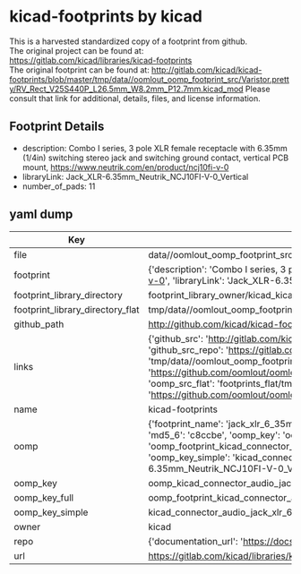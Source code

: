 # kicad-footprints by kicad  
This is a harvested standardized copy of a footprint from github.  
The original project can be found at:  
https://gitlab.com/kicad/libraries/kicad-footprints  
The original footprint can be found at:
http://gitlab.com/kicad/kicad-footprints/blob/master/tmp/data//oomlout_oomp_footprint_src/Varistor.pretty/RV_Rect_V25S440P_L26.5mm_W8.2mm_P12.7mm.kicad_mod
Please consult that link for additional, details, files, and license information.  
## Footprint Details
* description: Combo I series, 3 pole XLR female receptacle with 6.35mm (1/4in) switching stereo jack and switching ground contact, vertical PCB mount, https://www.neutrik.com/en/product/ncj10fi-v-0  
* libraryLink: Jack_XLR-6.35mm_Neutrik_NCJ10FI-V-0_Vertical  
* number_of_pads: 11  
## yaml dump  
| Key | Value |  
| --- | --- |  
| file | data//oomlout_oomp_footprint_src/kicad-footprints/Connector_Audio.pretty/Jack_XLR-6.35mm_Neutrik_NCJ10FI-V-0_Vertical.kicad_mod |  
| footprint | {'description': 'Combo I series, 3 pole XLR female receptacle with 6.35mm (1/4in) switching stereo jack and switching ground contact, vertical PCB mount, https://www.neutrik.com/en/product/ncj10fi-v-0', 'libraryLink': 'Jack_XLR-6.35mm_Neutrik_NCJ10FI-V-0_Vertical', 'number_of_pads': 11} |  
| footprint_library_directory | footprint_library_owner/kicad_kicad-footprints/ |  
| footprint_library_directory_flat | tmp/data//oomlout_oomp_footprint_src/footprints_flat/kicad_connector_audio_jack_xlr_6_35mm_neutrik_ncj10fi_v_0_vertical/working |  
| github_path | http://github.com/kicad/kicad-footprints/blob/master/tmp/data//oomlout_oomp_footprint_src/Connector_Audio.pretty/Jack_XLR-6.35mm_Neutrik_NCJ10FI-V-0_Vertical.kicad_mod |  
| links | {'github_src': 'http://gitlab.com/kicad/kicad-footprints/blob/master/tmp/data//oomlout_oomp_footprint_src/Varistor.pretty/RV_Rect_V25S440P_L26.5mm_W8.2mm_P12.7mm.kicad_mod', 'github_src_repo': 'https://gitlab.com/kicad/libraries/kicad-footprints', 'oomp_bot': 'tmp/data//oomlout_oomp_footprint_src/footprints/kicad_connector_audio_jack_xlr_6_35mm_neutrik_ncj10fi_v_0_vertical/working', 'oomp_bot_github': 'https://github.com/oomlout/oomlout_oomp_footprint_bot/tree/main/tmp/data//oomlout_oomp_footprint_src/footprints/kicad_connector_audio_jack_xlr_6_35mm_neutrik_ncj10fi_v_0_vertical/working', 'oomp_src_flat': 'footprints_flat/tmp/data//oomlout_oomp_footprint_src/footprints_flat/kicad_connector_audio_jack_xlr_6_35mm_neutrik_ncj10fi_v_0_vertical/working', 'oomp_src_flat_github': 'https://github.com/oomlout/oomlout_oomp_footprint_src/tree/main/tmp/data//oomlout_oomp_footprint_src/footprints_flat/kicad_connector_audio_jack_xlr_6_35mm_neutrik_ncj10fi_v_0_vertical/working'} |  
| name | kicad-footprints |  
| oomp | {'footprint_name': 'jack_xlr_6_35mm_neutrik_ncj10fi_v_0_vertical', 'library_name': 'connector_audio', 'md5': 'c8ccbee4c0ae6d6afa7981491e60c2cc', 'md5_10': 'c8ccbee4c0', 'md5_5': 'c8ccb', 'md5_6': 'c8ccbe', 'oomp_key': 'oomp_kicad_connector_audio_jack_xlr_6_35mm_neutrik_ncj10fi_v_0_vertical', 'oomp_key_extra': 'oomp_footprint_kicad_connector_audio_jack_xlr_6_35mm_neutrik_ncj10fi_v_0_vertical', 'oomp_key_full': 'oomp_footprint_kicad_connector_audio_jack_xlr_6_35mm_neutrik_ncj10fi_v_0_vertical_c8ccbe', 'oomp_key_simple': 'kicad_connector_audio_jack_xlr_6_35mm_neutrik_ncj10fi_v_0_vertical', 'original_filename': 'data//oomlout_oomp_footprint_src/kicad-footprints/Connector_Audio.pretty/Jack_XLR-6.35mm_Neutrik_NCJ10FI-V-0_Vertical.kicad_mod', 'owner_name': 'kicad'} |  
| oomp_key | oomp_kicad_connector_audio_jack_xlr_6_35mm_neutrik_ncj10fi_v_0_vertical |  
| oomp_key_full | oomp_footprint_kicad_connector_audio_jack_xlr_6_35mm_neutrik_ncj10fi_v_0_vertical |  
| oomp_key_simple | kicad_connector_audio_jack_xlr_6_35mm_neutrik_ncj10fi_v_0_vertical |  
| owner | kicad |  
| repo | {'documentation_url': 'https://docs.github.com/rest/repos/repos#get-a-repository', 'message': 'Not Found'} |  
| url | https://gitlab.com/kicad/libraries/kicad-footprints |  


